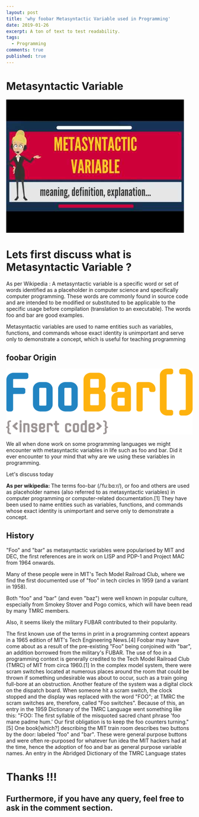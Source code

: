 ```yaml
---
layout: post
title: 'why foobar Metasyntactic Variable used in Programming'
date: 2019-01-26
excerpt: A ton of text to test readability.
tags:
  - Programming
comments: true
published: true
---
```


# Metasyntactic Variable

![](../img/metasyntactic_variable.jpg)
<br>

# Lets first discuss what is Metasyntactic Variable ?

As per Wikipedia : A metasyntactic variable is a specific word or set of words identified as a placeholder in computer science and specifically computer programming. These words are commonly found in source code and are intended to be modified or substituted to be applicable to the specific usage before compilation (translation to an executable). The words foo and bar are good examples.

Metasyntactic variables are used to name entities such as variables, functions, and commands whose exact identity is unimportant and serve only to demonstrate a concept, which is useful for teaching programming

## foobar Origin

![](../img/foo-bar.png)
<br>

We all when done work on some programming languages we might encounter with metasyntactic variables in life such as foo and bar. Did it ever encounter to your mind that why are we using these variables in programming.

Let's discuss today

<b> As per wikipedia: </b> The terms foo-bar (/ˈfuːbɑːr/), or foo and others are used as placeholder names (also referred to as metasyntactic variables) in computer programming or computer-related documentation.[1] They have been used to name entities such as variables, functions, and commands whose exact identity is unimportant and serve only to demonstrate a concept.

## History

"Foo" and "bar" as metasyntactic variables were popularised by MIT and DEC, the first references are in work on LISP and PDP-1 and Project MAC from 1964 onwards.

Many of these people were in MIT's Tech Model Railroad Club, where we find the first documented use of "foo" in tech circles in 1959 (and a variant in 1958).

Both "foo" and "bar" (and even "baz") were well known in popular culture, especially from Smokey Stover and Pogo comics, which will have been read by many TMRC members.

Also, it seems likely the military FUBAR contributed to their popularity.

The first known use of the terms in print in a programming context appears in a 1965 edition of MIT's Tech Engineering News.[4] Foobar may have come about as a result of the pre-existing "Foo" being conjoined with "bar", an addition borrowed from the military's FUBAR. The use of foo in a programming context is generally credited to the Tech Model Railroad Club (TMRC) of MIT from circa 1960.[1] In the complex model system, there were scram switches located at numerous places around the room that could be thrown if something undesirable was about to occur, such as a train going full-bore at an obstruction. Another feature of the system was a digital clock on the dispatch board. When someone hit a scram switch, the clock stopped and the display was replaced with the word "FOO"; at TMRC the scram switches are, therefore, called "Foo switches". Because of this, an entry in the 1959 Dictionary of the TMRC Language went something like this: "FOO: The first syllable of the misquoted sacred chant phrase 'foo mane padme hum.' Our first obligation is to keep the foo counters turning."[5] One book[which?] describing the MIT train room describes two buttons by the door: labeled "foo" and "bar". These were general purpose buttons and were often re-purposed for whatever fun idea the MIT hackers had at the time, hence the adoption of foo and bar as general purpose variable names. An entry in the Abridged Dictionary of the TMRC Language states



# Thanks !!!

## Furthermore, if you have any query, feel free to ask in the comment section.
